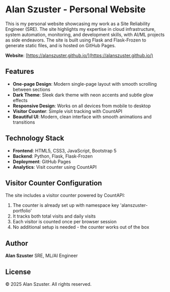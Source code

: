 # Alan Szuster - Personal Website

This is my personal website showcasing my work as a Site Reliability Engineer (SRE). The site highlights my expertise in cloud infrastructure, system automation, monitoring, and development skills, with AI/ML projects as side endeavors. The site is built using Flask and Flask-Frozen to generate static files, and is hosted on GitHub Pages.

**Website**: [https://alanszuster.github.io/](https://alanszuster.github.io/)

## Features

- **One-page Design**: Modern single-page layout with smooth scrolling between sections
- **Dark Theme**: Sleek dark theme with neon accents and subtle glow effects
- **Responsive Design**: Works on all devices from mobile to desktop
- **Visitor Counter**: Simple visit tracking with CountAPI
- **Beautiful UI**: Modern, clean interface with smooth animations and transitions

## Technology Stack

- **Frontend**: HTML5, CSS3, JavaScript, Bootstrap 5
- **Backend**: Python, Flask, Flask-Frozen
- **Deployment**: GitHub Pages
- **Analytics**: Visit counter using CountAPI

## Visitor Counter Configuration

The site includes a visitor counter powered by CountAPI:

1. The counter is already set up with namespace key 'alanszuster-portfolio'
2. It tracks both total visits and daily visits
3. Each visitor is counted once per browser session
4. No additional setup is needed - the counter works out of the box



## Author

**Alan Szuster**
SRE, ML/AI Engineer

## License

© 2025 Alan Szuster. All rights reserved.

